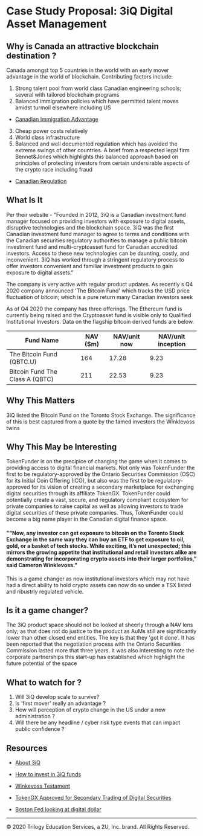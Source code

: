 # Case Study Proposal: 3iQ Digital Asset Management

## Why is Canada an attractive blockchain destination ?

Canada amongst top 5 countries in the world with an early mover advantage in the world of blockchain. Contributing factors include:
1. Strong talent pool from world class Canadian engineering schools; several with tailored blockchain programs
2. Balanced immigration policies which have permitted talent moves amidst turmoil elsewhere including US
* [Canadian Immigration Advantage](https://www.forbes.com/sites/stuartanderson/2020/02/18/immigrants-flock-to-canada-while-us-declines/?sh=75a46216e541)
3. Cheap power costs relatively
4. World class infrastructure
5. Balanced and well documented regulation which has avoided the extreme swings of other countries. A brief from a respected legal firm Bennet&Jones which highlights this balanced approach based on principles of protecting investors from certain undersirable aspects of the crypto race including fraud
* [Canadian Regulation](https://www.bennettjones.com)


## What Is It

Per their website - "Founded in 2012, 3iQ is a Canadian investment fund manager focused on providing investors with exposure to digital assets, disruptive technologies and the blockchain space. 3iQ was the first Canadian investment fund manager to agree to terms and conditions with the Canadian securities regulatory authorities to manage a public bitcoin investment fund and multi-cryptoasset fund for Canadian accredited investors. Access to these new technologies can be daunting, costly, and inconvenient. 3iQ has worked through a stringent regulatory process to offer investors convenient and familiar investment products to gain exposure to digital assets."

The company is very active with regular product updates. As recently s Q4 2020 company announced 'The Bitcoin Fund' which tracks the USD price fluctuation of bitcoin; which is a pure return many Canadian investors seek

As of Q4 2020 the company has three offerings. The Ethereum fund is currently being raised and the Cryptoasset fund is visible only to Qualified Institutional Investors. Data on the flagship bitcoin derived funds are below.

|Fund Name                        |NAV ($m)   |NAV/unit now|NAV/unit inception|
|---------------------------------|-----------|------------|------------------|
|The Bitcoin Fund (QBTC.U)        |164        | 17.28      |  9.23            | 
|Bitcoin Fund The Class A (QBTC)  |211        | 22.53      |  9.23            | 

## Why This Matters

3iQ listed the Bitcoin Fund on the Toronto Stock Exchange. The significance of this is best captured from a quote by the famed investors the Winklevoss twins


## Why This May be Interesting

TokenFunder is on the precipice of changing the game when it comes to providing access to digital financial markets. Not only was TokenFunder the first to be regulatory-approved by the Ontario Securities Commission (OSC) for its Initial Coin Offering (ICO), but also was the first to be regulatory-approved for its vision of creating a secondary marketplace for exchanging digital securities through its affiliate TokenGX. TokenFunder could potentially create a vast, secure, and regulatory compliant ecosystem for private companies to raise capital as well as allowing investors to trade digital securities of these private companies. Thus, TokenFunder could become a big name player in the Canadian digital finance space.
#### "“Now, any investor can get exposure to bitcoin on the Toronto Stock Exchange in the same way they can buy an ETF to get exposure to oil, gold, or a basket of tech stocks. While exciting, it’s not unexpected; this mirrors the growing appetite that institutional and retail investors alike are demonstrating for incorporating crypto assets into their larger portfolios,” said Cameron Winklevoss."
This is a game changer as now institutional investors which may not have had a direct ability to hold crypto assets can now do so under a TSX listed and ribustrly regulated vehicle.

## Is it a game changer?

The 3iQ product space should not be looked at sheerly through a NAV lens only; as that does not do justice to the product as AuMs still are significantly lower than other closed end entities. The key is that they 'got it done'. It has been reported that the negotiation process with the Ontario Securities Commission lasted more that three years. It was also interesting to note the corporate partnerships this start-up has established which highlight the future potential of the space

## What to watch for ?
1. Will 3iQ develop scale to survive?
2. Is 'first mover' really an advantage ?
3. How will perception of crypto change in the US under a new administration ?
4. Will there be any headline / cyber risk type events that can impact public confidence ?

## Resources

* [About 3iQ](https://3iq.ca/about/)

* [How to invest in 3iQ funds](https://3iq.ca/how-to-purchase-units-of-the-bitcoin-fund-ipo/)

* [Winkevoss Testament](https://3iq.ca/04-11-2020/)

* [TokenGX Approved for Secondary Trading of Digital Securities](https://about.tokenfunder.com/tokengx-approved-for-secondary-trading-of-digital-securities/)

* [Boston Fed looking at digital dollar](https://www.coindesk.com/boston-fed-blockchain-digital-dollar)



---

© 2020 Trilogy Education Services, a 2U, Inc. brand. All Rights Reserved.
